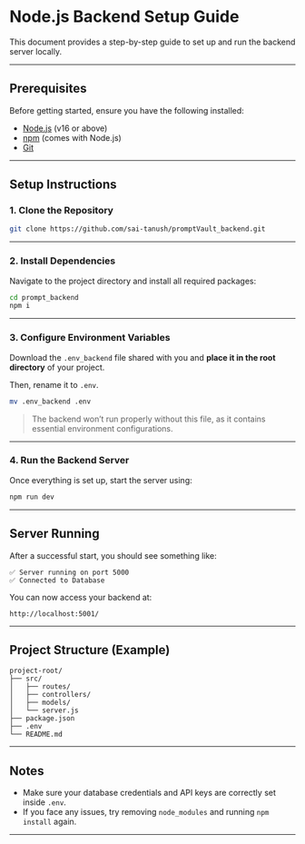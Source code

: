 #  Node.js Backend Setup Guide

This document provides a step-by-step guide to set up and run the backend server locally.

---

##  Prerequisites

Before getting started, ensure you have the following installed:

- [Node.js](https://nodejs.org/) (v16 or above)
- [npm](https://www.npmjs.com/) (comes with Node.js)
- [Git](https://git-scm.com/)

---

##  Setup Instructions

### 1. Clone the Repository

```bash
git clone https://github.com/sai-tanush/promptVault_backend.git
```

---

### 2. Install Dependencies

Navigate to the project directory and install all required packages:

```bash
cd prompt_backend
npm i
```

---

### 3. Configure Environment Variables

Download the `.env_backend` file shared with you and **place it in the root directory** of your project.

Then, rename it to `.env`.

```bash
mv .env_backend .env
```

>  The backend won’t run properly without this file, as it contains essential environment configurations.

---

### 4. Run the Backend Server

Once everything is set up, start the server using:

```bash
npm run dev
```

---

## Server Running

After a successful start, you should see something like:

```
✅ Server running on port 5000
✅ Connected to Database
```

You can now access your backend at:

```
http://localhost:5001/
```

---

## Project Structure (Example)

```
project-root/
├── src/
│   ├── routes/
│   ├── controllers/
│   ├── models/
│   └── server.js
├── package.json
├── .env
└── README.md
```

---

## Notes

- Make sure your database credentials and API keys are correctly set inside `.env`.
- If you face any issues, try removing `node_modules` and running `npm install` again.

---
